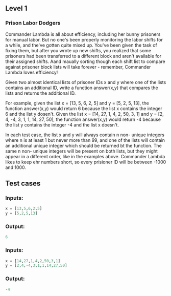 ## Level 1
### Prison Labor Dodgers

Commander Lambda is all about efficiency, including her
bunny prisoners for manual labor.  But no one's been properly
monitoring the labor shifts for a while, and the've gotten
quite mixed up.  You've been given the task of fixing them, but
after you wrote up new shifts, you realized that some prisoners
had been transferred to a different block and aren't available
for their assigned shifts.  Aand maually sorting though each
shift list to compare against prisoner block lists will take
forever - remember, Commander Lambda loves efficiency!  

 Given two almost identical lists of prisoner IDs x and y where
 one of the lists contains an additional ID, write a function
 answer(x,y) that compares the lists and returns the additional
 ID.  
 
 For example, given the list x = [13, 5, 6, 2, 5] and y = [5, 2, 5, 13],
 the function answer(x,y) would return 6 because the
 list x contains the integer 6 and the list y dosen't.  Given the
 list x = [14, 27, 1, 4, 2, 50, 3, 1] and y = [2, 4, -4, 3, 1, 1, 14, 27, 50],
 the function answer(x,y) would return -4
 because the list y contains the integer -4 and the list x
 doesn't.  
 
 In each test case, the list x and y will always contain n non-
 unique integers where n is at least 1 but never more than 99,
 and one of the lists will contain an additional unique integer
 which should be returned bt the function.  The same n non-
 unique integers will be present on both lists, but they might
 appear in a different order, like in the examples above.
 Commander Lambda likes to keep ehr numbers short, so every
 prisioner ID will be between -1000 and 1000.  
 
 ## Test cases
 ### Inputs:
 ```python
x = [13,5,6,2,5]  
y = [5,2,5,13]  
```
### Output:
 ```python
6  
```
 ### Inputs:
  ```python
x = [14,27,1,4,2,50,3,1]  
y = [2,4,-4,3,1,1,14,27,50]  
```
### Output:
 ```python
-4  
```
